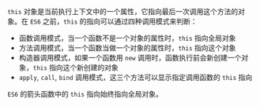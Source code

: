 `this` 对象是当前执行上下文中的一个属性，它指向最后一次调用这个方法的对象。在 `ES6` 之前，`this` 的指向可以通过四种调用模式来判断：

- 函数调用模式，当一个函数不是一个对象的属性时，`this` 指向全局对象
- 方法调用模式，当一个函数当做一个对象的属性时，`this` 指向这个对象
- 构造器调用模式，如果一个函数用 `new` 调用时，函数执行前会新创建一个对象，`this` 指向这个新创建的对象
- `apply`, `call`, `bind` 调用模式，这三个方法可以显示指定调用函数的 `this` 指向

`ES6` 的箭头函数中的 `this` 指向始终指向全局对象。
